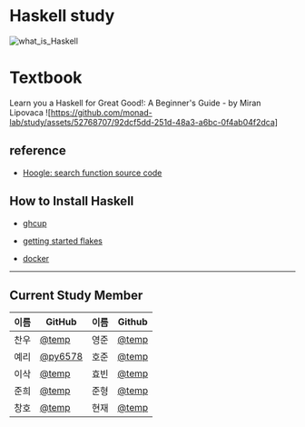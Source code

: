 # Haskell study

![what_is_Haskell](https://github.com/monad-lab/study/assets/52768707/532f65fa-d8cd-46ee-9abf-7fb9865c8078)

# Textbook
Learn you a Haskell for Great Good!: A Beginner's Guide - by Miran Lipovaca
![https://github.com/monad-lab/study/assets/52768707/92dcf5dd-251d-48a3-a6bc-0f4ab04f2dca]

## reference
- [Hoogle: search function source code](https://hoogle.haskell.org)
  

## How to Install Haskell
- [ghcup](https://www.haskell.org/ghcup/)

- [getting started flakes](https://input-output-hk.github.io/haskell.nix/tutorials/getting-started-flakes.html)

- [docker](https://hub.docker.com/_/haskell/)

---
  
## Current Study Member

|이름|GitHub|이름|Github|
|---|---|---|---|
|찬우|[@temp](temp)|영준|[@temp](temp)|
|예리|[@py6578](https://github.com/seongahpark)|호준|[@temp](temp)|
|이삭|[@temp](temp)|효빈|[@temp](temp)|
|준희|[@temp](temp)|준형|[@temp](temp)|
|창호|[@temp](temp)|현재|[@temp](temp)|
